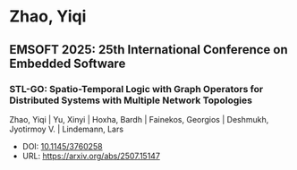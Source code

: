 # Zhao, Yiqi

## EMSOFT 2025: 25th International Conference on Embedded Software

### STL-GO: Spatio-Temporal Logic with Graph Operators for Distributed Systems with Multiple Network Topologies
Zhao, Yiqi | Yu, Xinyi | Hoxha, Bardh | Fainekos, Georgios | Deshmukh, Jyotirmoy V. | Lindemann, Lars
* DOI: [10.1145/3760258](https://doi.org/10.1145/3760258)
* URL: <https://arxiv.org/abs/2507.15147>

